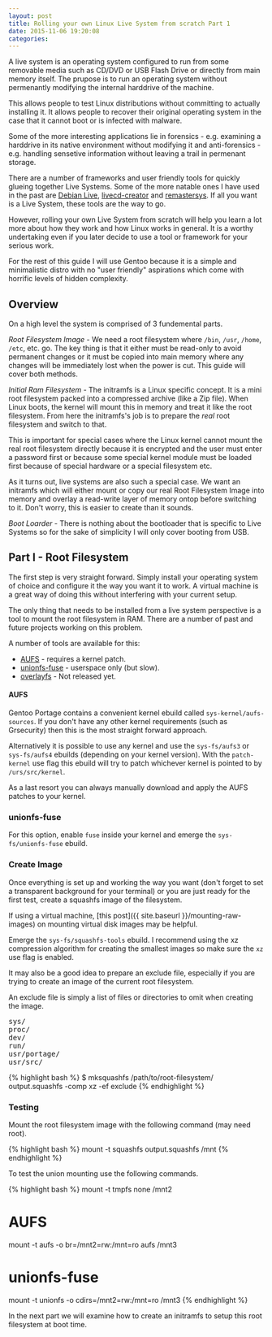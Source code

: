 ```yaml
---
layout: post
title: Rolling your own Linux Live System from scratch Part 1
date: 2015-11-06 19:20:08
categories: 
---
```

A live system is an operating system configured to run from some removable media such as CD/DVD or USB Flash Drive or directly from main memory itself. The prupose is to run an operating system without permenantly modifying the internal harddrive of the machine.

This allows people to test Linux distributions without committing to actually installing it. It allows people to recover their original operating system in the case that it cannot boot or is infected with malware.

Some of the more interesting applications lie in forensics - e.g. examining a harddrive in its native environment without modifying it and anti-forensics - e.g. handling sensetive information without leaving a trail in permenant storage.

There are a number of frameworks and user friendly tools for quickly glueing together Live Systems. Some of the more natable ones I have used in the past are [Debian Live](http://live.debian.net/manual/stable/html/live-manual.en.html#3), [livecd-creator](https://fedoraproject.org/wiki/How_to_create_and_use_a_Live_CD?rd=FedoraLiveCD/LiveCDHowTo) and [remastersys](https://en.wikipedia.org/wiki/Remastersys). If all you want is a Live System, these tools are the way to go.

However, rolling your own Live System from scratch will help you learn a lot more about how they work and how Linux works in general. It is a worthy undertaking even if you later decide to use a tool or framework for your serious work.

For the rest of this guide I will use Gentoo because it is a simple and minimalistic distro with no "user friendly" aspirations which come with horrific levels of hidden complexity.

Overview 
---
On a high level the system is comprised of 3 fundemental parts.

*Root Filesystem Image* - We need a root filesystem where `/bin`, `/usr`, `/home`, `/etc`, etc. go. The key thing is that it either must be read-only to avoid permanent changes or it must be copied into main memory where any changes will be immediately lost when the power is cut. This guide will cover both methods.

*Initial Ram Filesystem* - The initramfs is a Linux specific concept. It is a mini root filesystem packed into a compressed archive (like a Zip file). When Linux boots, the kernel will mount this in memory and treat it like the root filesystem. From here the initramfs's job is to prepare the *real* root filesystem and switch to that. 

This is important for special cases where the Linux kernel cannot mount the real root filesystem directly because it is encrypted and the user must enter a password first or because some special kernel module must be loaded first because of special hardware or a special filesystem etc.

As it turns out, live systems are also such a special case. We want an initramfs which will either mount or copy our real Root Filesystem Image into memory and overlay a read-write layer of memory ontop before switching to it. Don't worry, this is easier to create than it sounds.

*Boot Loarder* - There is nothing about the bootloader that is specific to Live Systems so for the sake of simplicity I will only cover booting from USB.

Part I - Root Filesystem
---
The first step is very straight forward. Simply install your operating system of choice and configure it the way you want it to work. A virtual machine is a great way of doing this without interfering with your current setup.

The only thing that needs to be installed from a live system perspective is a tool to mount the root filesystem in RAM. There are a number of past and future projects working on this problem. 

A number of tools are available for this:

 * [AUFS](http://aufs.sourceforge.net/) - requires a kernel patch.
 * [unionfs-fuse](https://github.com/rpodgorny/unionfs-fuse) - userspace only (but slow).
 * [overlayfs](https://en.wikipedia.org/wiki/Overlayfs) - Not released yet.

#### AUFS

Gentoo Portage contains a convenient kernel ebuild called `sys-kernel/aufs-sources`. If you don't have any other kernel requirements (such as Grsecurity) then this is the most straight forward approach. 

Alternatively it is possible to use any kernel and use the `sys-fs/aufs3` or `sys-fs/aufs4` ebuilds (depending on your kernel version). With the `patch-kernel` use flag this ebuild will try to patch whichever kernel is pointed to by `/urs/src/kernel`. 

As a last resort you can always manually download and apply the AUFS patches to your kernel.

### unionfs-fuse

For this option, enable `fuse` inside your kernel and emerge the `sys-fs/unionfs-fuse` ebuild.

### Create Image

Once everything is set up and working the way you want (don't forget to set a transparent background for your terminal) or you are just ready for the first test, create a squashfs image of the filesystem.

If using a virtual machine, [this post]({{ site.baseurl }}/mounting-raw-images) on mounting virtual disk images may be helpful.

Emerge the `sys-fs/squashfs-tools` ebuild. I recommend using the xz compression algorithm for creating the smallest images so make sure the `xz` use flag is enabled.

It may also be a good idea to prepare an exclude file, especially if you are trying to create an image of the current root filesystem.

An exclude file is simply a list of files or directories to omit when creating the image.

<pre>
sys/
proc/
dev/
run/
usr/portage/
usr/src/
</pre>

{% highlight bash %}
$ mksquashfs /path/to/root-filesystem/ output.squashfs -comp xz -ef exclude
{% endhighlight %}

### Testing

Mount the root filesystem image with the following command (may need root).

{% highlight bash %}
mount -t squashfs output.squashfs /mnt
{% endhighlight %}

To test the union mounting use the following commands.

{% highlight bash %}
mount -t tmpfs none /mnt2

# AUFS
mount -t aufs -o br=/mnt2=rw:/mnt=ro aufs /mnt3

# unionfs-fuse
mount -t unionfs -o cdirs=/mnt2=rw:/mnt=ro /mnt3
{% endhighlight %}

In the next part we will examine how to create an initramfs to setup this root filesystem at boot time.

